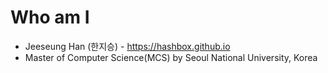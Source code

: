 # Who am I
* Jeeseung Han (한지승) - https://hashbox.github.io
* Master of Computer Science(MCS) by Seoul National University, Korea
